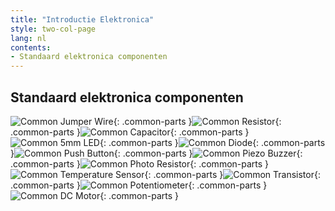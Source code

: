 ```yaml
---
title: "Introductie Elektronica"
style: two-col-page
lang: nl
contents:
- Standaard elektronica componenten 
---
```


## Standaard elektronica componenten 

![Common Jumper Wire](img/common_jumper_wire.svg){: .common-parts }![Common Resistor](img/common_resistor.svg){: .common-parts }![Common Capacitor](img/common_capacitor.svg){: .common-parts }![Common 5mm LED](img/common_led.svg){: .common-parts }![Common Diode](img/common_diode.svg){: .common-parts }![Common Push Button](img/common_push_button.svg){: .common-parts }![Common Piezo Buzzer](img/common_piezo_buzzer.svg){: .common-parts }![Common Photo Resistor](img/common_photo_resistor.svg){: .common-parts }![Common Temperature Sensor](img/common_temp_sensor.svg){: .common-parts }![Common Transistor](img/common_transistor.svg){: .common-parts }![Common Potentiometer](img/common_potentionmeter.svg){: .common-parts }![Common DC Motor](img/common_dc_motor.svg){: .common-parts }



